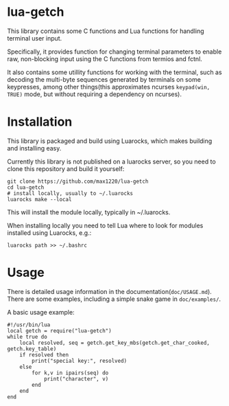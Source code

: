 # lua-getch

This library contains some C functions and Lua functions for handling
terminal user input.

Specifically, it provides function for changing terminal parameters
to enable raw, non-blocking input using the C functions from termios and
fctnl.

It also contains some utillity functions for working with the terminal,
such as decoding the multi-byte sequences generated by terminals on
some keypresses, among other things(this approximates ncurses
`keypad(win, TRUE)` mode, but without requiring a dependency on ncurses).





# Installation

This library is packaged and build using Luarocks, which makes building
and installing easy.

Currently this library is not published on a luarocks server,
so you need to clone this repository and build it yourself:

```
git clone https://github.com/max1220/lua-getch
cd lua-getch
# install locally, usually to ~/.luarocks
luarocks make --local
```

This will install the module locally, typically in ~/.luarocks.

When installing locally you need to tell Lua where to look for modules
installed using Luarocks, e.g.:

```
luarocks path >> ~/.bashrc
```





# Usage

There is detailed usage information in the documentation(`doc/USAGE.md`).
There are some examples, including a simple snake game in `doc/examples/`.

A basic usage example:

```
#!/usr/bin/lua
local getch = require("lua-getch")
while true do
	local resolved, seq = getch.get_key_mbs(getch.get_char_cooked, getch.key_table)
	if resolved then
		print("special key:", resolved)
	else
		for k,v in ipairs(seq) do
			print("character", v)
		end
	end
end
```
